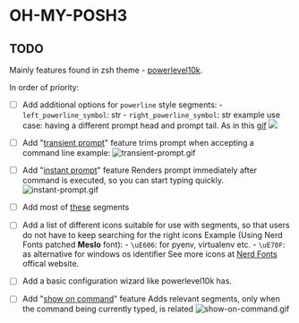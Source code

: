 # OH-MY-POSH3

<link rel="stylesheet" href="https://cdnjs.cloudflare.com/ajax/libs/font-awesome/4.7.0/css/font-awesome.min.css">
<link rel="stylesheet" href="https://raw.githubusercontent.com/ryanoasis/nerd-fonts/master/css/nerd-fonts-generated.css">
<!--Add `Font Awesome` and `Nerd Fonts` icons with <i> tag-->

## TODO

Mainly features found in zsh theme - [powerlevel10k](https://github.com/romkatv/powerlevel10k).

In order of priority:

- [ ] Add additional options for `powerline` style segments:
		- `left_powerline_symbol`: str
		- `right_powerline_symbol`: str
		example use case: having a different prompt head and prompt tail.
		As in this [gif](https://raw.githubusercontent.com/romkatv/powerlevel10k-media/master/configuration-wizard.gif)
		![](https://raw.githubusercontent.com/romkatv/powerlevel10k-media/master/configuration-wizard.gif)

- [ ] Add "[transient prompt](https://github.com/romkatv/powerlevel10k#transient-prompt)" feature
		trims prompt when accepting a command line
		example:
		![transient-prompt.gif](https://raw.githubusercontent.com/romkatv/powerlevel10k-media/master/transient-prompt.gif)

- [ ] Add "[instant prompt](https://github.com/romkatv/powerlevel10k#instant-prompt)" feature
		Renders prompt immediately after command is executed, so you can start typing quickly.
		![instant-prompt.gif](https://raw.githubusercontent.com/romkatv/powerlevel10k-media/master/instant-prompt.gif)

- [ ] Add most of [these](https://github.com/romkatv/powerlevel10k#batteries-included) segments

- [ ] Add a list of different icons suitable for use with segments,
		so that users do not have to keep searching for the right icons
		Example (Using Nerd Fonts patched **Meslo** font):
		- `\uE606`: <i class="nf nf-dev-python"></i> for pyenv, virtualenv etc.
		- `\uE70F`: <i class="nf nf-dev-windows"></i> as alternative for windows os identifier
		See more icons at [Nerd Fonts](https://www.nerdfonts.com/cheat-sheet) offical website.

- [ ] Add a basic configuration wizard like powerlevel10k has.

- [ ] Add "[show on command](https://github.com/romkatv/powerlevel10k#show-on-command)" feature
		Adds relevant segments, only when the command being currently typed, is related
		![show-on-command.gif](https://raw.githubusercontent.com/romkatv/powerlevel10k-media/master/show-on-command.gif)

